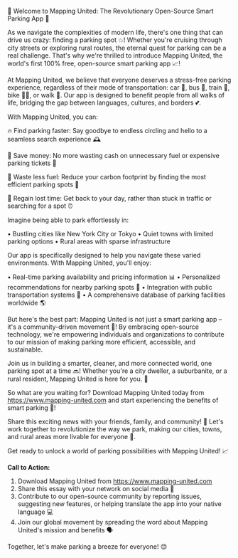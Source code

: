 🎉 Welcome to Mapping United: The Revolutionary Open-Source Smart Parking App 🚀

As we navigate the complexities of modern life, there's one thing that can drive us crazy: finding a parking spot 💥! Whether you're cruising through city streets or exploring rural routes, the eternal quest for parking can be a real challenge. That's why we're thrilled to introduce Mapping United, the world's first 100% free, open-source smart parking app 📈!

At Mapping United, we believe that everyone deserves a stress-free parking experience, regardless of their mode of transportation: car 🚗, bus 🚌, train 🚂, bike 🚴‍♀️, or walk 👣. Our app is designed to benefit people from all walks of life, bridging the gap between languages, cultures, and borders 💕.

With Mapping United, you can:

🔥 Find parking faster: Say goodbye to endless circling and hello to a seamless search experience 🕰️

💸 Save money: No more wasting cash on unnecessary fuel or expensive parking tickets 🤑

🌟 Waste less fuel: Reduce your carbon footprint by finding the most efficient parking spots 🌱

💪 Regain lost time: Get back to your day, rather than stuck in traffic or searching for a spot ⏰

Imagine being able to park effortlessly in:

• Bustling cities like New York City or Tokyo
• Quiet towns with limited parking options
• Rural areas with sparse infrastructure

Our app is specifically designed to help you navigate these varied environments. With Mapping United, you'll enjoy:

• Real-time parking availability and pricing information 📊
• Personalized recommendations for nearby parking spots 📍
• Integration with public transportation systems 🚌
• A comprehensive database of parking facilities worldwide 🌎

But here's the best part: Mapping United is not just a smart parking app – it's a community-driven movement 💪! By embracing open-source technology, we're empowering individuals and organizations to contribute to our mission of making parking more efficient, accessible, and sustainable.

Join us in building a smarter, cleaner, and more connected world, one parking spot at a time 🔜! Whether you're a city dweller, a suburbanite, or a rural resident, Mapping United is here for you. 🌈

So what are you waiting for? Download Mapping United today from https://www.mapping-united.com and start experiencing the benefits of smart parking 🎉!

Share this exciting news with your friends, family, and community! 💬 Let's work together to revolutionize the way we park, making our cities, towns, and rural areas more livable for everyone 🌟.

Get ready to unlock a world of parking possibilities with Mapping United! 📈

**Call to Action:**

1. Download Mapping United from https://www.mapping-united.com
2. Share this essay with your network on social media 📱
3. Contribute to our open-source community by reporting issues, suggesting new features, or helping translate the app into your native language 💻
4. Join our global movement by spreading the word about Mapping United's mission and benefits 🗣️

Together, let's make parking a breeze for everyone! 😊